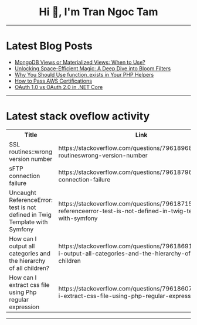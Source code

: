 <h1 align="center">Hi 👋, I'm Tran Ngoc Tam</h1>

---

# Latest Blog Posts 
<!-- BLOG-POST-LIST:START -->
- [MongoDB Views or Materialized Views: When to Use?](https://dev.to/mayallo/mongodb-views-or-materialized-views-when-to-use-46d8)
- [Unlocking Space-Efficient Magic: A Deep Dive into Bloom Filters](https://dev.to/dhanush___b/unlocking-space-efficient-magic-a-deep-dive-into-bloom-filters-1b62)
- [Why You Should Use function_exists in Your PHP Helpers](https://dev.to/yasserelgammal/why-you-should-use-functionexists-in-your-php-helpers-3m4h)
- [How to Pass AWS Certifications](https://dev.to/kuljotbiring/how-to-pass-aws-certifications-64c)
- [OAuth 1.0 vs OAuth 2.0 in .NET Core](https://dev.to/renukapatil/oauth-10-vs-oauth-20-in-net-core-5bpg)
<!-- BLOG-POST-LIST:END -->

---

# Latest stack oveflow activity
<table>
  <tr><th>Title</th><th>Link</th></tr>
  <!-- STACKOVERFLOW:START --><tr><td>SSL routines::wrong version number</td><td>https://stackoverflow.com/questions/79618968/ssl-routineswrong-version-number</td></tr><tr><td>sFTP connection failure</td><td>https://stackoverflow.com/questions/79618796/sftp-connection-failure</td></tr><tr><td>Uncaught ReferenceError: test is not defined in Twig Template with Symfony</td><td>https://stackoverflow.com/questions/79618715/uncaught-referenceerror-test-is-not-defined-in-twig-template-with-symfony</td></tr><tr><td>How can I output all categories and the hierarchy of all children?</td><td>https://stackoverflow.com/questions/79618691/how-can-i-output-all-categories-and-the-hierarchy-of-all-children</td></tr><tr><td>How can I extract css file using Php regular expression</td><td>https://stackoverflow.com/questions/79618607/how-can-i-extract-css-file-using-php-regular-expression</td></tr><!-- STACKOVERFLOW:END -->
</table>

---


